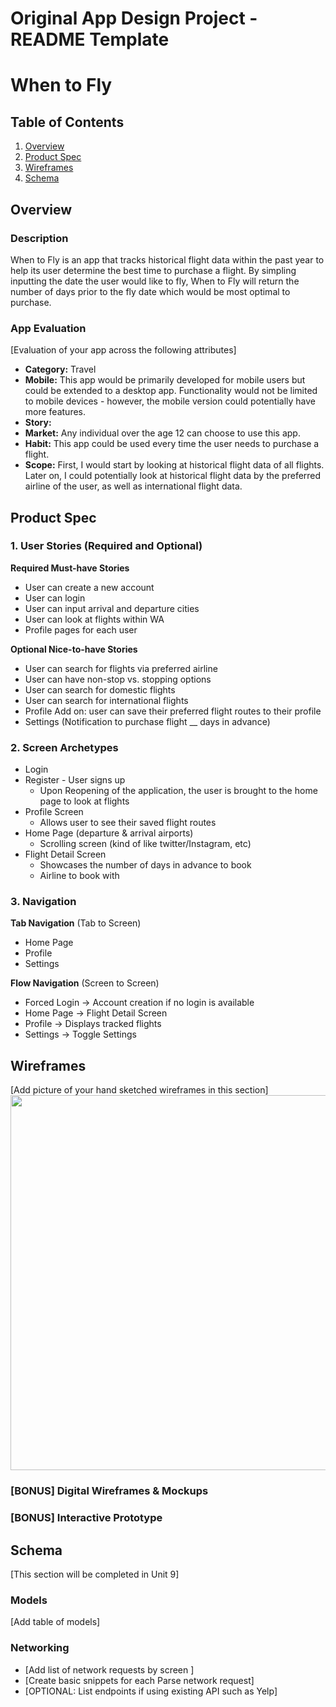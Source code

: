 Original App Design Project - README Template
===

# When to Fly

## Table of Contents
1. [Overview](#Overview)
1. [Product Spec](#Product-Spec)
1. [Wireframes](#Wireframes)
2. [Schema](#Schema)

## Overview
### Description
When to Fly is an app that tracks historical flight data within the past year to help its user determine the best time to purchase a flight. By simpling inputting the date the user would like to fly, When to Fly will return the number of days prior to the fly date which would be most optimal to purchase. 

### App Evaluation
[Evaluation of your app across the following attributes]
- **Category:** Travel
- **Mobile:** This app would be primarily developed for mobile users but could be extended to a desktop app. Functionality would not be limited to mobile devices - however, the mobile version could potentially have more features.
- **Story:**
- **Market:** Any individual over the age 12 can choose to use this app.
- **Habit:** This app could be used every time the user needs to purchase a flight.
- **Scope:** First, I would start by looking at historical flight data of all flights. Later on, I could potentially look at historical flight data by the preferred airline of the user, as well as international flight data.

## Product Spec

### 1. User Stories (Required and Optional)

**Required Must-have Stories**

* User can create a new account
* User can login
* User can input arrival and departure cities
* User can look at flights within WA
* Profile pages for each user

**Optional Nice-to-have Stories**

* User can search for flights via preferred airline
* User can have non-stop vs. stopping options
* User can search for domestic flights
* User can search for international flights
* Profile Add on: user can save their preferred flight routes to their profile
* Settings (Notification to purchase flight __ days in advance)

### 2. Screen Archetypes

* Login
* Register - User signs up 
   * Upon Reopening of the application, the user is brought to the home page to look at flights
* Profile Screen
   * Allows user to see their saved flight routes
* Home Page (departure & arrival airports)
   * Scrolling screen (kind of like twitter/Instagram, etc)
* Flight Detail Screen
   * Showcases the number of days in advance to book
   * Airline to book with

### 3. Navigation

**Tab Navigation** (Tab to Screen)

* Home Page
* Profile
* Settings

**Flow Navigation** (Screen to Screen)

* Forced Login -> Account creation if no login is available
* Home Page -> Flight Detail Screen
* Profile -> Displays tracked flights
* Settings -> Toggle Settings

## Wireframes
[Add picture of your hand sketched wireframes in this section]
<img src="YOUR_WIREFRAME_IMAGE_URL" width=600>

### [BONUS] Digital Wireframes & Mockups

### [BONUS] Interactive Prototype

## Schema 
[This section will be completed in Unit 9]
### Models
[Add table of models]
### Networking
- [Add list of network requests by screen ]
- [Create basic snippets for each Parse network request]
- [OPTIONAL: List endpoints if using existing API such as Yelp]
